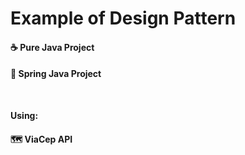 # Example of Design Pattern 

#### ☕️  Pure Java Project
#### 🍃 Spring Java Project

<br>

**Using:** <br>
#### 🗺 ViaCep API
